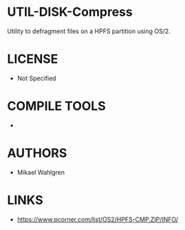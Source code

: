 # UTIL-DISK-Compress
Utility to defragment files on a HPFS partition using OS/2.

LICENSE
===============
* Not Specified

COMPILE TOOLS
===============
* 
 
AUTHORS
===============
* Mikael Wahlgren

LINKS
===============
* https://www.pcorner.com/list/OS2/HPFS-CMP.ZIP/INFO/
